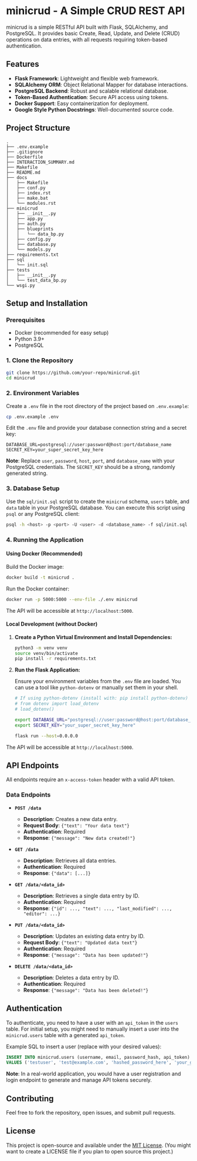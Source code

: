 # minicrud - A Simple CRUD REST API

minicrud is a simple RESTful API built with Flask, SQLAlchemy, and PostgreSQL. It provides basic Create, Read, Update, and Delete (CRUD) operations on data entries, with all requests requiring token-based authentication.

## Features

*   **Flask Framework**: Lightweight and flexible web framework.
*   **SQLAlchemy ORM**: Object Relational Mapper for database interactions.
*   **PostgreSQL Backend**: Robust and scalable relational database.
*   **Token-Based Authentication**: Secure API access using tokens.
*   **Docker Support**: Easy containerization for deployment.
*   **Google Style Python Docstrings**: Well-documented source code.

## Project Structure

```
.
├── .env.example
├── .gitignore
├── Dockerfile
├── INTERACTION_SUMMARY.md
├── Makefile
├── README.md
├── docs
│   ├── Makefile
│   ├── conf.py
│   ├── index.rst
│   ├── make.bat
│   └── modules.rst
├── minicrud
│   ├── __init__.py
│   ├── app.py
│   ├── auth.py
│   ├── blueprints
│   │   └── data_bp.py
│   ├── config.py
│   ├── database.py
│   └── models.py
├── requirements.txt
├── sql
│   └── init.sql
├── tests
│   ├── __init__.py
│   └── test_data_bp.py
└── wsgi.py
```

## Setup and Installation

### Prerequisites

*   Docker (recommended for easy setup)
*   Python 3.9+
*   PostgreSQL

### 1. Clone the Repository

```bash
git clone https://github.com/your-repo/minicrud.git
cd minicrud
```

### 2. Environment Variables

Create a `.env` file in the root directory of the project based on `.env.example`:

```bash
cp .env.example .env
```

Edit the `.env` file and provide your database connection string and a secret key:

```
DATABASE_URL=postgresql://user:password@host:port/database_name
SECRET_KEY=your_super_secret_key_here
```

**Note**: Replace `user`, `password`, `host`, `port`, and `database_name` with your PostgreSQL credentials. The `SECRET_KEY` should be a strong, randomly generated string.

### 3. Database Setup

Use the `sql/init.sql` script to create the `minicrud` schema, `users` table, and `data` table in your PostgreSQL database. You can execute this script using `psql` or any PostgreSQL client:

```bash
psql -h <host> -p <port> -U <user> -d <database_name> -f sql/init.sql
```

### 4. Running the Application

#### Using Docker (Recommended)

Build the Docker image:

```bash
docker build -t minicrud .
```

Run the Docker container:

```bash
docker run -p 5000:5000 --env-file ./.env minicrud
```

The API will be accessible at `http://localhost:5000`.

#### Local Development (without Docker)

1.  **Create a Python Virtual Environment and Install Dependencies:**

    ```bash
    python3 -m venv venv
    source venv/bin/activate
    pip install -r requirements.txt
    ```

2.  **Run the Flask Application:**

    Ensure your environment variables from the `.env` file are loaded. You can use a tool like `python-dotenv` or manually set them in your shell.

    ```bash
    # If using python-dotenv (install with: pip install python-dotenv)
    # from dotenv import load_dotenv
    # load_dotenv()

    export DATABASE_URL="postgresql://user:password@host:port/database_name"
    export SECRET_KEY="your_super_secret_key_here"

    flask run --host=0.0.0.0
    ```

The API will be accessible at `http://localhost:5000`.

## API Endpoints

All endpoints require an `x-access-token` header with a valid API token.

### Data Endpoints

*   **`POST /data`**
    *   **Description**: Creates a new data entry.
    *   **Request Body**: `{"text": "Your data text"}`
    *   **Authentication**: Required
    *   **Response**: `{"message": "New data created!"}`

*   **`GET /data`**
    *   **Description**: Retrieves all data entries.
    *   **Authentication**: Required
    *   **Response**: `{"data": [...]}`

*   **`GET /data/<data_id>`**
    *   **Description**: Retrieves a single data entry by ID.
    *   **Authentication**: Required
    *   **Response**: `{"id": ..., "text": ..., "last_modified": ..., "editor": ...}`

*   **`PUT /data/<data_id>`**
    *   **Description**: Updates an existing data entry by ID.
    *   **Request Body**: `{"text": "Updated data text"}`
    *   **Authentication**: Required
    *   **Response**: `{"message": "Data has been updated!"}`

*   **`DELETE /data/<data_id>`**
    *   **Description**: Deletes a data entry by ID.
    *   **Authentication**: Required
    *   **Response**: `{"message": "Data has been deleted!"}`

## Authentication

To authenticate, you need to have a user with an `api_token` in the `users` table. For initial setup, you might need to manually insert a user into the `minicrud.users` table with a generated `api_token`.

Example SQL to insert a user (replace with your desired values):

```sql
INSERT INTO minicrud.users (username, email, password_hash, api_token)
VALUES ('testuser', 'test@example.com', 'hashed_password_here', 'your_generated_api_token');
```

**Note**: In a real-world application, you would have a user registration and login endpoint to generate and manage API tokens securely.

## Contributing

Feel free to fork the repository, open issues, and submit pull requests.

## License

This project is open-source and available under the [MIT License](LICENSE). (You might want to create a LICENSE file if you plan to open source this project.)

